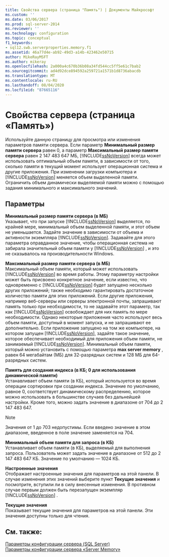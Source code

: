 ```yaml
---
title: Свойства сервера (страница "Память") | Документы Майкрософт
ms.custom: ''
ms.date: 03/06/2017
ms.prod: sql-server-2014
ms.reviewer: ''
ms.technology: configuration
ms.topic: conceptual
f1_keywords:
- sql12.swb.serverproperties.memory.f1
ms.assetid: 46a77d4e-ab92-49d3-a14b-423462e50715
author: MikeRayMSFT
ms.author: mikeray
ms.openlocfilehash: 2a000a4c670b36b08a34fd544cc5ff5e61c7bab2
ms.sourcegitcommit: ad4d92dce894592a259721a1571b1d8736abacdb
ms.translationtype: MT
ms.contentlocale: ru-RU
ms.lasthandoff: 08/04/2020
ms.locfileid: "87665116"
---
```

# <a name="server-properties-memory-page"></a>Свойства сервера (страница «Память»)
  Используйте данную страницу для просмотра или изменения параметров памяти сервера. Если параметр **Минимальный размер памяти сервера** равен 0, а параметр **Максимальный размер памяти сервера** равен 2 147 483 647 МБ, [!INCLUDE[ssNoVersion](../../includes/ssnoversion-md.md)] всегда может использовать оптимальный объем памяти, в зависимости от того, сколько памяти в текущий момент использует операционная система и другие приложения. При изменении загрузки компьютера и [!INCLUDE[ssNoVersion](../../includes/ssnoversion-md.md)] меняется объем выделенной памяти. Ограничить объем динамически выделяемой памяти можно с помощью задания минимального и максимального значений.  
  
## <a name="options"></a>Параметры  
 **Минимальный размер памяти сервера (в МБ)**  
 Указывает, что при запуске [!INCLUDE[ssNoVersion](../../includes/ssnoversion-md.md)] выделяется, по крайней мере, минимальный объем выделенной памяти, и этот объем не уменьшается. Задайте значение в зависимости от объема и активности экземпляра [!INCLUDE[ssNoVersion](../../includes/ssnoversion-md.md)]. Задавайте для этого параметра оправданное значение, чтобы операционная система не забирала значительный объем памяти у [!INCLUDE[ssNoVersion](../../includes/ssnoversion-md.md)] , и это не сказывалось на производительности Windows.  
  
 **Максимальный размер памяти сервера (в МБ)**  
 Максимальный объем памяти, который может использовать [!INCLUDE[ssNoVersion](../../includes/ssnoversion-md.md)] во время работы. Этому параметру настройки может быть присвоено конкретное значение, если известно, что одновременно с [!INCLUDE[ssNoVersion](../../includes/ssnoversion-md.md)] будет запущено несколько других приложений; также необходимо гарантировать достаточное количество памяти для этих приложений. Если другие приложения, например веб-серверы или серверы электронной почты, запрашивают память только при необходимости, то не задавайте этот параметр, так как [!INCLUDE[ssNoVersion](../../includes/ssnoversion-md.md)] освобождает для них память по мере необходимости. Однако некоторые приложения часто используют весь объем памяти, доступный в момент запуска, и не запрашивают ее дополнительно. Если приложение запущено на том же компьютере, на котором запущен [!INCLUDE[ssNoVersion](../../includes/ssnoversion-md.md)], задайте такое значение, которое обеспечивает необходимый для приложения объем памяти, не занимаемый [!INCLUDE[ssNoVersion](../../includes/ssnoversion-md.md)]. Минимальный объем памяти, который можно установить с помощью параметра **max server memory** , равен 64 мегабайтам (МБ) для 32-разрядных систем и 128 МБ для 64-разрядных систем.  
  
 **Память для создания индекса (в КБ; 0 для использования динамической памяти)**  
 Устанавливает объем памяти (в КБ), который используется во время операции сортировки при создании индекса. Значение по умолчанию, равное 0, соответствует динамическому распределению, которое можно использовать в большинстве случаев без дальнейшей настройки. Кроме того, можно задать значение в диапазоне от 704 до 2 147 483 647.  
  
> [!NOTE]  
>  Значения от 1 до 703 недопустимы. Если введено значение в этом диапазоне, введенное в поле значение заменяется на 704.  
  
 **Минимальный объем памяти для запроса (в КБ)**  
 Устанавливает объем памяти (в КБ), выделяемый для выполнения запроса. Пользователь может задать значение в диапазоне от 512 до 2 147 483 647 КБ. Значение по умолчанию — 1024 КБ.  
  
 **Настроенные значения**  
 Отображает настроенные значения для параметров на этой панели. В случае изменения этих значений выберите пункт **Текущие значения** и посмотрите, вступили ли в силу внесенные изменения. В противном случае первым должен быть перезапущен экземпляр [!INCLUDE[ssNoVersion](../../includes/ssnoversion-md.md)] .  
  
 **Текущие значения**  
 Показывает текущие значения для параметров на этой панели. Эти значения доступны только для чтения.  
  
## <a name="see-also"></a>См. также:  
 [Параметры конфигурации сервера (SQL Server)](server-configuration-options-sql-server.md)   
 [Параметры конфигурации сервера «Server Memory»](server-memory-server-configuration-options.md)  
  
  
